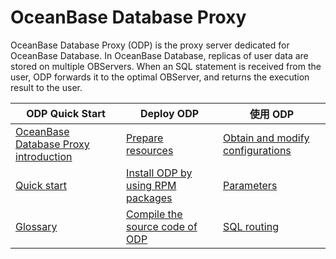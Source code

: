 # OceanBase Database Proxy


OceanBase Database Proxy (ODP) is the proxy server dedicated for OceanBase Database. In OceanBase Database, replicas of user data are stored on multiple OBServers. When an SQL statement is received from the user, ODP forwards it to the optimal OBServer, and returns the execution result to the user.



|             ODP Quick Start     |                      Deploy ODP                      | 使用 ODP   |
|----------------------------|-------------------------------------|-------------------------------------|
| [OceanBase Database Proxy introduction](../../1.about-odp/1.what-is-oceanbase-database-proxy.md)      | [Prepare resources](../../3.installation-and-deployment/1.prepare-resources.md)        |[Obtain and modify configurations](../../4.user-guide/1.configuration/1.get-and-modify-configuration.md) |
| [Quick start](../../2.quickstart.md)                                        | [Install ODP by using RPM packages](../../3.installation-and-deployment/2.install-odp-by-using-rpm-packages.md)               |[Parameters](../../4.user-guide/1.configuration/2.parameters.md)  |
|   [Glossary](../../1.about-odp/2.noun-interpretation.md)                 | [Compile the source code of ODP](../..//3.installation-and-deployment/3.compile-odp.md)                       |[SQL routing](../../4.user-guide/2.sql-routing/1.create-and-update-the-root-service-list.md)  |
